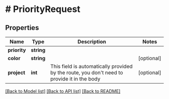 # # PriorityRequest

## Properties

Name | Type | Description | Notes
------------ | ------------- | ------------- | -------------
**priority** | **string** |  |
**color** | **string** |  | [optional]
**project** | **int** | This field is automatically provided by the route, you don&#39;t need to provide it in the body | [optional]

[[Back to Model list]](../../README.md#models) [[Back to API list]](../../README.md#endpoints) [[Back to README]](../../README.md)
